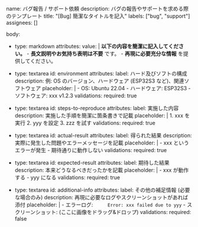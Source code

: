 name: バグ報告 / サポート依頼
description: バグの報告やサポートを求める際のテンプレート
title: "[Bug] 簡潔なタイトルを記入"
labels: ["bug", "support"]
assignees: []

body:

- type: markdown
  attributes:
  value: |
  **以下の内容を簡潔に記入してください。** - **長文説明やお気持ち表明は不要** です。 - **再現に必要充分な情報** を提供してください。

- type: textarea
  id: environment
  attributes:
  label: ハード及びソフトの構成
  description: 例: OS のバージョン、ハードウェア (ESP32S3 など)、関連ソフトウェア
  placeholder: | - OS: Ubuntu 22.04 - ハードウェア: ESP32S3 - ソフトウェア: xxx v1.2.3
  validations:
  required: true

- type: textarea
  id: steps-to-reproduce
  attributes:
  label: 実施した内容
  description: 実施した手順を簡潔に箇条書きで記載
  placeholder: | 1. xxx を実行 2. yyy を設定 3. zzz を試す
  validations:
  required: true

- type: textarea
  id: actual-result
  attributes:
  label: 得られた結果
  description: 実際に発生した問題やエラーメッセージを記載
  placeholder: | - xxx というエラーが発生 - 期待通りに動作しない
  validations:
  required: true

- type: textarea
  id: expected-result
  attributes:
  label: 期待した結果
  description: 本来どうなるべきだったかを記載
  placeholder: | - xxx が動作する - yyy になる
  validations:
  required: true

- type: textarea
  id: additional-info
  attributes:
  label: その他の補足情報 (必要な場合のみ)
  description: 再現に必要なログやスクリーンショットがあれば添付
  placeholder: | - エラーログ:
  `      Error: xxx failed due to yyy
     ` - スクリーンショット:
  (ここに画像をドラッグ&ドロップ)
  validations:
  required: false
